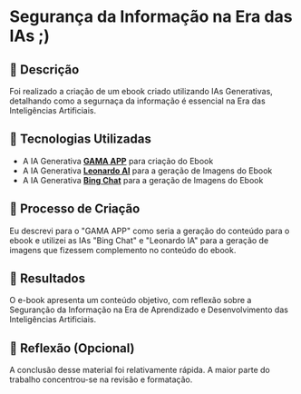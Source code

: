 
# Segurança da Informação na Era das IAs ;)

## 📒 Descrição
Foi realizado a criação de um ebook criado utilizando IAs Generativas, detalhando como a segurnaça da informação é essencial na Era das Inteligências Artificiais.

## 🤖 Tecnologias Utilizadas
- A IA Generativa **[GAMA APP](https://gamma.app)** para criação do Ebook
- A IA Generativa **[Leonardo AI](https://leonardo.ai/)** para a geração de Imagens do Ebook
- A IA Generativa **[Bing Chat](https://www.bing.com/chat)** para a geração de Imagens do Ebook

## 🧐 Processo de Criação
Eu descrevi para o "GAMA APP" como seria a geração do conteúdo para o ebook e utilizei as IAs "Bing Chat" e "Leonardo IA" para a geração de imagens que fizessem complemento no conteúdo do ebook.

## 🚀 Resultados
O e-book apresenta um conteúdo objetivo, com reflexão sobre a Seguranção da Informação na Era de Aprendizado e Desenvolvimento das Inteligências Artificiais.

## 💭 Reflexão (Opcional)
A conclusão desse material foi relativamente rápida. A maior parte do trabalho concentrou-se na revisão e formatação.

